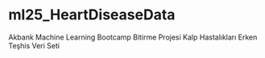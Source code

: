# ml25_HeartDiseaseData
Akbank Machine Learning Bootcamp Bitirme Projesi Kalp Hastalıkları Erken Teşhis Veri Seti
